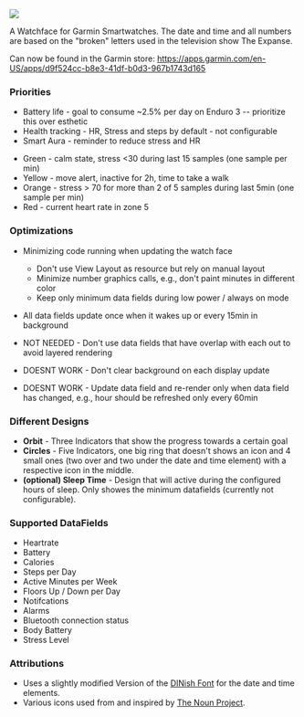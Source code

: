 ![](https://services.garmin.com/appsLibraryBusinessServices_v0/rest/apps/0688f00f-64ce-4661-9ef3-464f02d56399/screenshots/bdcd8b9e-0350-495f-9980-f41778322826?raw=true)

A Watchface for Garmin Smartwatches. The date and time and all numbers are based on the "broken" letters used in the television show The Expanse.

Can now be found in the Garmin store: https://apps.garmin.com/en-US/apps/d9f524cc-b8e3-41df-b0d3-967b1743d165

### Priorities

* Battery life - goal to consume ~2.5% per day on Enduro 3 -- prioritize this over esthetic
* Health tracking - HR, Stress and steps by default - not configurable
* Smart Aura - reminder to reduce stress and HR

- Green - calm state, stress <30 during last 15 samples (one sample per min)
- Yellow - move alert, inactive for 2h, time to take a walk
- Orange - stress > 70 for more than 2 of 5 samples during last 5min (one sample per min)
- Red - current heart rate in zone 5

### Optimizations

* Minimizing code running when updating the watch face
  * Don't use View Layout as resource but rely on manual layout
  * Minimize number graphics calls, e.g., don't paint minutes in different color
  * Keep only minimum data fields during low power / always on mode

* All data fields update once when it wakes up or every 15min in background
* NOT NEEDED - Don't use data fields that have overlap with each out to avoid layered rendering
* DOESNT WORK - Don't clear background on each display update
* DOESNT WORK - Update data field and re-render only when data field has changed, e.g., hour should be refreshed only every 60min


### Different Designs

- **Orbit** - Three Indicators that show the progress towards a certain goal
- **Circles** - Five Indicators, one big ring that doesn't shows an icon and 4 small ones (two over and two under the date and time element) with a respective icon in the middle.
- **(optional) Sleep Time** - Design that will active during the configured hours of sleep. Only showes the minimum datafields (currently not configurable).

### Supported DataFields

- Heartrate
- Battery
- Calories
- Steps per Day
- Active Minutes per Week
- Floors Up / Down per Day
- Notifcations
- Alarms
- Bluetooth connection status
- Body Battery
- Stress Level

### Attributions

- Uses a slightly modified Version of the [DINish Font](https://github.com/playbeing/dinish) for the date and time elements.
- Various icons used from and inspired by [The Noun Project](https://thenounproject.com/).

